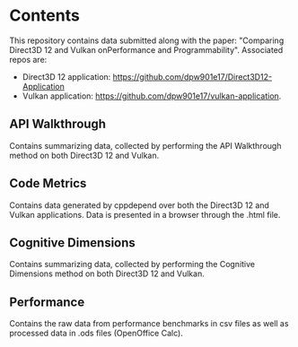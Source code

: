 # Contents
This repository contains data submitted along with the paper: "Comparing Direct3D 12 and Vulkan onPerformance and Programmability".
Associated repos are:
* Direct3D 12 application: https://github.com/dpw901e17/Direct3D12-Application
* Vulkan application: https://github.com/dpw901e17/vulkan-application.

## API Walkthrough
Contains summarizing data, collected by performing the API Walkthrough method on both Direct3D 12 and Vulkan. 
 
## Code Metrics
Contains data generated by cppdepend over both the Direct3D 12 and Vulkan applications. Data is presented in a browser through the .html file.

## Cognitive Dimensions
Contains summarizing data, collected by performing the Cognitive Dimensions method on both Direct3D 12 and Vulkan.

## Performance
Contains the raw data from performance benchmarks in csv files as well as processed data in .ods files (OpenOffice Calc).
